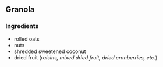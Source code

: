 ## Granola

### Ingredients

- rolled oats
- nuts
- shredded sweetened coconut
- dried fruit (_raisins, mixed dried fruit, dried cranberries, etc._)
